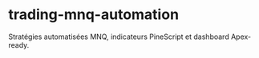 # trading-mnq-automation
Stratégies automatisées MNQ, indicateurs PineScript et dashboard Apex-ready.
